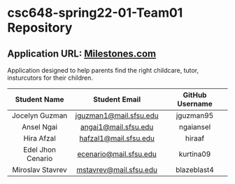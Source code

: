 # csc648-spring22-01-Team01 Repository

## Application URL: [Milestones.com](https://milestones-350703.wl.r.appspot.com/)

Application designed to help parents find the right childcare, tutor, insturcutors for their children.

| Student Name      |      Student Email     |  GitHub Username |
|    :---:          |     :---:              |     :---:        |
| Jocelyn Guzman    | jguzman1@mail.sfsu.edu | jguzman95        |
| Ansel Ngai        | angai1@mail.sfsu.edu   | ngaiansel        |
| Hira Afzal        | hafzal1@mail.sfsu.edu  | hiraaf           |
| Edel Jhon Cenario | ecenario@mail.sfsu.edu | kurtina09        |
| Miroslav Stavrev  | mstavrev@mail.sfsu.edu | blazeblast4      |


